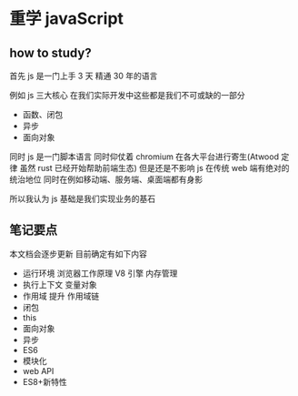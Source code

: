 # 重学 javaScript

## how to study?

首先 js 是一门上手 3 天 精通 30 年的语言

例如 js 三大核心 在我们实际开发中这些都是我们不可或缺的一部分

- 函数、闭包
- 异步
- 面向对象

同时 js 是一门脚本语言 同时仰仗着 chromium 在各大平台进行寄生(Atwood 定律 虽然 rust 已经开始帮助前端生态) 但是还是不影响 js 在传统 web 端有绝对的统治地位 同时在例如移动端、服务端、桌面端都有身影

所以我认为 js 基础是我们实现业务的基石

## 笔记要点

本文档会逐步更新 目前确定有如下内容

- 运行环境 浏览器工作原理 V8 引擎 内存管理
- 执行上下文 变量对象
- 作用域 提升 作用域链
- 闭包
- this
- 面向对象
- 异步
- ES6
- 模块化
- web API
- ES8+新特性
